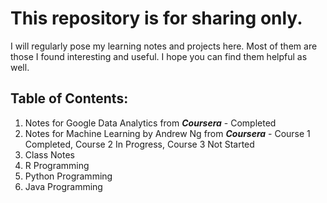 <!--
 * @Author: Jiuru Lyu
 * @fileName: ${TM_FILENAME_BASE}
 * @Date: 2022-07-22 10:25:09
 * @Description: 
-->

# This repository is for sharing only.

I will regularly pose my learning notes and projects here. Most of them are those I found interesting and useful. I hope you can find them helpful as well.

## Table of Contents: 
1. Notes for Google Data Analytics from ***Coursera*** - Completed
2. Notes for Machine Learning by Andrew Ng from ***Coursera*** - Course 1 Completed, Course 2 In Progress, Course 3 Not Started
3. Class Notes
4. R Programming
5. Python Programming
6. Java Programming